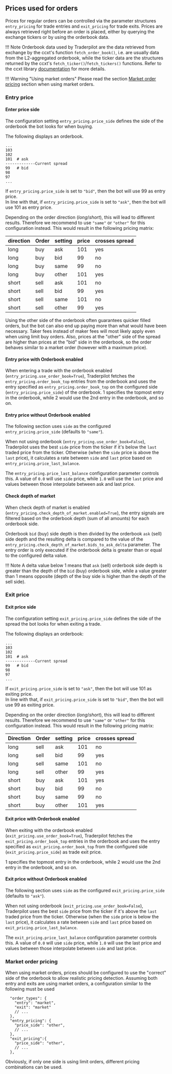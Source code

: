 ## Prices used for orders

Prices for regular orders can be controlled via the parameter structures `entry_pricing` for trade entries and `exit_pricing` for trade exits.
Prices are always retrieved right before an order is placed, either by querying the exchange tickers or by using the orderbook data.

!!! Note
    Orderbook data used by Traderpilot are the data retrieved from exchange by the ccxt's function `fetch_order_book()`, i.e. are usually data from the L2-aggregated orderbook, while the ticker data are the structures returned by the ccxt's `fetch_ticker()`/`fetch_tickers()` functions. Refer to the ccxt library [documentation](https://github.com/ccxt/ccxt/wiki/Manual#market-data) for more details.

!!! Warning "Using market orders"
    Please read the section [Market order pricing](#market-order-pricing) section when using market orders.

### Entry price

#### Enter price side

The configuration setting `entry_pricing.price_side` defines the side of the orderbook the bot looks for when buying.

The following displays an orderbook.

``` explanation
...
103
102
101  # ask
-------------Current spread
99   # bid
98
97
...
```

If `entry_pricing.price_side` is set to `"bid"`, then the bot will use 99 as entry price.  
In line with that, if `entry_pricing.price_side` is set to `"ask"`, then the bot will use 101 as entry price.

Depending on the order direction (_long_/_short_), this will lead to different results. Therefore we recommend to use `"same"` or `"other"` for this configuration instead.
This would result in the following pricing matrix:

| direction | Order | setting | price | crosses spread |
|------ |--------|-----|-----|-----|
| long  | buy  | ask   | 101 | yes |
| long  | buy  | bid   | 99  | no  |
| long  | buy  | same  | 99  | no  |
| long  | buy  | other | 101 | yes |
| short | sell | ask   | 101 | no  |
| short | sell | bid   | 99  | yes |
| short | sell | same  | 101 | no  |
| short | sell | other | 99  | yes |

Using the other side of the orderbook often guarantees quicker filled orders, but the bot can also end up paying more than what would have been necessary.
Taker fees instead of maker fees will most likely apply even when using limit buy orders.
Also, prices at the "other" side of the spread are higher than prices at the "bid" side in the orderbook, so the order behaves similar to a market order (however with a maximum price).

#### Entry price with Orderbook enabled

When entering a trade with the orderbook enabled (`entry_pricing.use_order_book=True`), Traderpilot fetches the `entry_pricing.order_book_top` entries from the orderbook and uses the entry specified as `entry_pricing.order_book_top` on the configured side (`entry_pricing.price_side`) of the orderbook. 1 specifies the topmost entry in the orderbook, while 2 would use the 2nd entry in the orderbook, and so on.

#### Entry price without Orderbook enabled

The following section uses `side` as the configured `entry_pricing.price_side` (defaults to `"same"`).

When not using orderbook (`entry_pricing.use_order_book=False`), Traderpilot uses the best `side` price from the ticker if it's below the `last` traded price from the ticker. Otherwise (when the `side` price is above the `last` price), it calculates a rate between `side` and `last` price based on `entry_pricing.price_last_balance`.

The `entry_pricing.price_last_balance` configuration parameter controls this. A value of `0.0` will use `side` price, while `1.0` will use the `last` price and values between those interpolate between ask and last price.

#### Check depth of market

When check depth of market is enabled (`entry_pricing.check_depth_of_market.enabled=True`), the entry signals are filtered based on the orderbook depth (sum of all amounts) for each orderbook side.

Orderbook `bid` (buy) side depth is then divided by the orderbook `ask` (sell) side depth and the resulting delta is compared to the value of the `entry_pricing.check_depth_of_market.bids_to_ask_delta` parameter. The entry order is only executed if the orderbook delta is greater than or equal to the configured delta value.

!!! Note
    A delta value below 1 means that `ask` (sell) orderbook side depth is greater than the depth of the `bid` (buy) orderbook side, while a value greater than 1 means opposite (depth of the buy side is higher than the depth of the sell side).

### Exit price

#### Exit price side

The configuration setting `exit_pricing.price_side` defines the side of the spread the bot looks for when exiting a trade.

The following displays an orderbook:

``` explanation
...
103
102
101  # ask
-------------Current spread
99   # bid
98
97
...
```

If `exit_pricing.price_side` is set to `"ask"`, then the bot will use 101 as exiting price.  
In line with that, if `exit_pricing.price_side` is set to `"bid"`, then the bot will use 99 as exiting price.

Depending on the order direction (_long_/_short_), this will lead to different results. Therefore we recommend to use `"same"` or `"other"` for this configuration instead.
This would result in the following pricing matrix:

| Direction | Order | setting | price | crosses spread |
|------ |--------|-----|-----|-----|
| long  | sell | ask   | 101 | no  |
| long  | sell | bid   | 99  | yes |
| long  | sell | same  | 101 | no  |
| long  | sell | other | 99  | yes |
| short | buy  | ask   | 101 | yes |
| short | buy  | bid   | 99  | no  |
| short | buy  | same  | 99  | no  |
| short | buy  | other | 101 | yes |

#### Exit price with Orderbook enabled

When exiting with the orderbook enabled (`exit_pricing.use_order_book=True`), Traderpilot fetches the `exit_pricing.order_book_top` entries in the orderbook and uses the entry specified as `exit_pricing.order_book_top` from the configured side (`exit_pricing.price_side`) as trade exit price.

1 specifies the topmost entry in the orderbook, while 2 would use the 2nd entry in the orderbook, and so on.

#### Exit price without Orderbook enabled

The following section uses `side` as the configured `exit_pricing.price_side` (defaults to `"ask"`).

When not using orderbook (`exit_pricing.use_order_book=False`), Traderpilot uses the best `side` price from the ticker if it's above the `last` traded price from the ticker. Otherwise (when the `side` price is below the `last` price), it calculates a rate between `side` and `last` price based on `exit_pricing.price_last_balance`.

The `exit_pricing.price_last_balance` configuration parameter controls this. A value of `0.0` will use `side` price, while `1.0` will use the last price and values between those interpolate between `side` and last price.

### Market order pricing

When using market orders, prices should be configured to use the "correct" side of the orderbook to allow realistic pricing detection.
Assuming both entry and exits are using market orders, a configuration similar to the following must be used

``` jsonc
  "order_types": {
    "entry": "market",
    "exit": "market"
    // ...
  },
  "entry_pricing": {
    "price_side": "other",
    // ...
  },
  "exit_pricing":{
    "price_side": "other",
    // ...
  },
```

Obviously, if only one side is using limit orders, different pricing combinations can be used.
